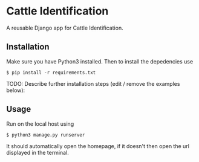 Cattle Identification
==============

A reusable Django app for Cattle Identification.

Installation
------------

Make sure you have Python3 installed. Then to install the depedencies use 

    $ pip install -r requirements.txt

TODO: Describe further installation steps (edit / remove the examples below):


Usage
-----

Run on the local host using

    $ python3 manage.py runserver

It should automatically open the homepage, if it doesn't then open the url displayed in the terminal.

